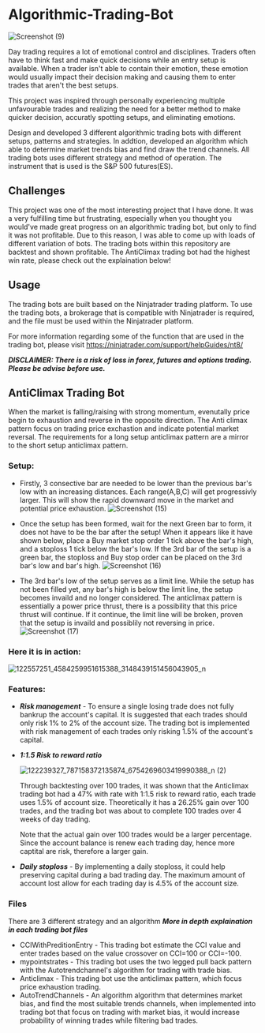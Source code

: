 # Algorithmic-Trading-Bot

![Screenshot (9)](https://user-images.githubusercontent.com/46755190/97040692-4aaced00-153c-11eb-972a-215367f46bde.png)

Day trading requires a lot of emotional control and disciplines. Traders often have to think fast and make quick decisions while an entry setup is available. When a trader isn't able to contain their emotion, these emotion would usually impact their decision making and causing them to enter trades that aren't the best setups.

This project was inspired through personally experiencing multiple unfavourable trades and realizing the need for a better method to make quicker decision, accuratly spotting setups, and eliminating emotions.

Design and developed 3 different algorithmic trading bots with different setups, patterns and strategies. In addtion, developed an algorithm which able to determine market trends bias and find draw the trend channels. All trading bots uses different strategy and method of operation. The instrument that is used is the S&P 500 futures(ES).

## Challenges
This project was one of the most interesting project that I have done. It was a very fulfilling time but frustrating, especially when you thought you would've made great progress on an algorithmic trading bot, but only to find it was not profitable. Due to this reason, I was able to come up with loads of different variation of bots. The trading bots within this repository are backtest and shown profitable. The AntiClimax trading bot had the highest win rate, please check out the explaination below!

## Usage
The trading bots are built based on the Ninjatrader trading platform. To use the trading bots, a brokerage that is compatible with Ninjatrader is required, and the file must be used within the Ninjatrader platform. 

For more information regarding some of the function that are used in the trading bot, please visit https://ninjatrader.com/support/helpGuides/nt8/

***DISCLAIMER: There is a risk of loss in forex, futures and options trading. Please be advise before use.***

## AntiClimax Trading Bot 
When the market is falling/raising with strong momentum, evenutally price begin to exhaustion and reverse in the opposite direction. The Anti climax pattern focus on trading price exchastion and indicate potential market reversal. The requirements for a long setup anticlimax pattern are a mirror to the short setup anticlimax pattern.

### Setup:
 * Firstly, 3 consective bar are needed to be lower than the previous bar's low with an increasing distances. Each range(A,B,C) will get progressivly larger. This will show the rapid downward move in the market and potential price exhaustion.
 ![Screenshot (15)](https://user-images.githubusercontent.com/46755190/97039808-ffdea580-153a-11eb-9411-f6d9223b4d8c.png)

 * Once the setup has been formed, wait for the next Green bar to form, it does not have to be the bar after the setup! When it appears like it have shown below, place a Buy market stop order 1 tick above the bar's high, and a stoploss 1 tick below the bar's low. If the 3rd bar of the setup is a green bar, the stoploss and Buy stop order can be placed on the 3rd bar's low and bar's high.
 ![Screenshot (16)](https://user-images.githubusercontent.com/46755190/97041698-decb8400-153d-11eb-9f4d-d216d193a880.png)

 * The 3rd bar's low of the setup serves as a limit line. While the setup has not been filled yet, any bar's high is below the limit line, the setup becomes invaild and no longer considered. The anticlimax pattern is essentially a power price thrust, there is a possibility that this price thrust will continue. If it continue, the limit line will be broken, proven that the setup is invaild and possiblily not reversing in price.
![Screenshot (17)](https://user-images.githubusercontent.com/46755190/97042354-e63f5d00-153e-11eb-8e81-dce58f613d22.png)

### Here it is in action:

![122557251_4584259951615388_3148439151456043905_n](https://user-images.githubusercontent.com/46755190/97043255-26eba600-1540-11eb-8b7b-651ea90adb2b.png)

### Features:
  * ***Risk management*** - To ensure a single losing trade does not fully bankrup the account's capital. It is suggested that each trades should only risk 1% to 2% of the account size. The trading bot is implemented with risk management of each trades only risking 1.5% of the account's capital.
  
  * ***1:1.5 Risk to reward ratio*** 
  
    ![122239327_787158372135874_6754269603419990388_n (2)](https://user-images.githubusercontent.com/46755190/97047804-826d6200-1547-11eb-9e2f-df30f28a8f21.jpg)

    Through backtesting over 100 trades, it was shown that the Anticlimax trading bot had a 47% with rate with 1:1.5 risk to reward ratio, each trade uses 1.5% of account size. Theoretically it has a 26.25% gain over 100 trades, and the trading bot was about to complete 100 trades over 4 weeks of day trading. 
    
    Note that the actual gain over 100 trades would be a larger percentage. Since the account balance is renew each trading day, hence more captital are risk, therefore a larger gain.
  
  * ***Daily stoploss*** - By implementing a daily stoploss, it could help preserving capital during a bad trading day. The maximum amount of account lost allow for each trading day is 4.5% of the account size. 


### Files
There are 3 different strategy and an algorithm
***More in depth explaination in each trading bot files***
* CCIWithPreditionEntry - This trading bot estimate the CCI value and enter trades based on the value crossover on CCI=100 or CCI=-100.
* mypointstrates - This trading bot uses the two legged pull back pattern with the Autotrendchannel's algorithm for trading with trade bias.
* Anticlimax - This trading bot use the anticlimax pattern, which focus price exhaustion trading.
* AutoTrendChannels - An algorithm algorithm that determines market bias, and find the most suitable trends channels, when implemented into trading bot that focus on trading with market bias, it would increase probability of winning trades while filtering bad trades.

